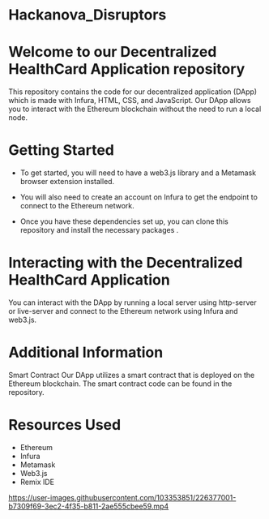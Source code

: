 # Hackanova_Disruptors

# Welcome to our Decentralized HealthCard Application repository
This repository contains the code for our decentralized application (DApp) which is made with Infura, HTML, CSS, and JavaScript. Our DApp allows you to interact with the Ethereum blockchain without the need to run a local node.

# Getting Started
* To get started, you will need to have a web3.js library and a Metamask browser extension installed.

* You will also need to create an account on Infura to get the endpoint to connect to the Ethereum network.

* Once you have these dependencies set up, you can clone this repository and install the necessary packages .



# Interacting with the Decentralized HealthCard Application
You can interact with the DApp by running a local server using http-server or live-server and connect to the Ethereum network using Infura and web3.js.

# Additional Information
Smart Contract Our DApp utilizes a smart contract that is deployed on the Ethereum blockchain. The smart contract code can be found in the repository.

#  Resources Used
* Ethereum
* Infura
* Metamask
* Web3.js
* Remix IDE

https://user-images.githubusercontent.com/103353851/226377001-b7309f69-3ec2-4f35-b811-2ae555cbee59.mp4
